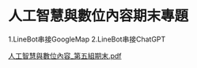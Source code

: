 # 人工智慧與數位內容期末專題
1.LineBot串接GoogleMap
2.LineBot串接ChatGPT

[人工智慧與數位內容_第五組期末.pdf](https://github.com/yunruyeh/Colab/files/12172975/_.pdf)
